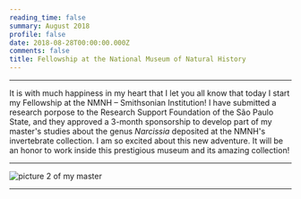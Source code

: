 ```yaml
--- 
reading_time: false
summary: August 2018
profile: false
date: 2018-08-28T00:00:00.000Z
comments: false
title: Fellowship at the National Museum of Natural History
---
```


---

It is with much happiness in my heart that I let you all know that today I start my Fellowship at the NMNH – Smithsonian Institution! I have submitted a research porpose to the Research Support Foundation of the São Paulo State, and they approved a 3-month sponsorship to develop part of my master's studies about the genus _Narcissia_ deposited at the NMNH's invertebrate collection. I am so excited about this new adventure. It will be an honor to work inside this prestigious museum and its amazing collection! 

---
![picture 2 of my master](https://raw.githubusercontent.com/rosanafcunha/rosanafcunha/master/content/post/getting-started/nmnh.jpg "NMNH")

---
